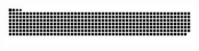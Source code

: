<div align="center">
  <img alt="snake eating my contributions" src="https://raw.githubusercontent.com/E5AT/E5AT/output/github-contribution-grid-snake-dark.svg" />
</div>
